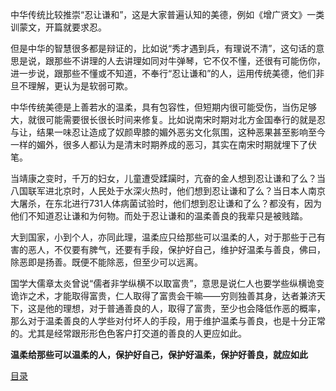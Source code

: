 中华传统比较推崇“忍让谦和”，这是大家普遍认知的美德，例如《增广贤文》一类训蒙文，开篇就要求忍。

但是中华的智慧很多都是辩证的，比如说“秀才遇到兵，有理说不清”，这句话的意思是说，跟那些不讲理的人去讲理如同对牛弹琴，它不仅不懂，还很有可能伤你，进一步说，跟那些不懂或不知道，不奉行“忍让谦和”的人，运用传统美德，他们非旦不理解，更认为是软弱可欺。

中华传统美德是上善若水的温柔，具有包容性，但短期内很可能受伤，当伤足够大，就很可能需要很长很长时间来修复。比如说南宋时期对北方金国奉行的就是忍与让，结果一味忍让造成了奴颜卑膝的媚外恶劣文化氛围，这种恶果甚至影响至今一样的媚外，很多人都认为是清末时期养成的恶习，其实在南宋时期就埋下了伏笔。

当靖康之变时，千万的妇女，儿童遭受蹂躏时，亢奋的金人想到忍让谦和了么？当八国联军进北京时，人民处于水深火热时，他们想到忍让谦和了么？当日本人南京大屠杀，在东北进行731人体病菌试验时，他们想到忍让谦和了么？都没有，因为他们不知道忍让谦和为何物。而处于忍让谦和的温柔善良的我辈只是被贱踏。

大到国家，小到个人，亦同此理，温柔应只给那些可以温柔的人，对于那些于己有害的恶人，不仅要有脾气，还要有手段，保护好自己，维护好温柔与善良，佛曰，除恶即是扬善。既便不能除恶，但至少可以远离。

国学大儒章太炎曾说“儒者非学纵横不以取富贵”，意思是说仁人也要学些纵横诡变诡诈之术，才能取得富贵，仁人取得了富贵会干嘛——穷则独善其身，达者兼济天下，这是他的理想，对于普通善良的人，取得了富贵，至少也会降低作恶的概率，那么对于温柔善良的人学些对付坏人的手段，用于维护温柔与善良，也是十分正常的。尤其是经常跟形形色色客户打交道的善良的人更应如此。

**温柔给那些可以温柔的人，保护好自己，保护好温柔，保护好善良，就应如此**

[目录](https://www.jianshu.com/p/defc9f236c59)
